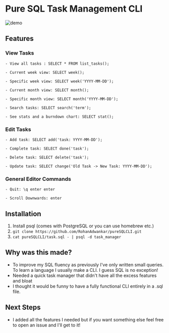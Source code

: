 # Pure SQL Task Management CLI
![demo](https://github.com/user-attachments/assets/9c26e287-9a56-4498-952b-9090ad26e995)
## Features
### View Tasks
    - View all tasks : SELECT * FROM list_tasks();

    - Current week view: SELECT week();

    - Specific week view: SELECT week('YYYY-MM-DD');

    - Current month view: SELECT month();

    - Specific month view: SELECT month('YYYY-MM-DD');

    - Search tasks: SELECT search('term');

    - See stats and a burndown chart: SELECT stat();

### Edit Tasks
    - Add task: SELECT add('task: YYYY-MM-DD');

    - Complete task: SELECT done('task');

    - Delete task: SELECT delete('task');

    - Update task: SELECT change('Old Task -> New Task: YYYY-MM-DD');

### General Editor Commands
    - Quit: \q enter enter  

    - Scroll Downwards: enter                                         

## Installation
1. Install psql (comes with PostgreSQL or you can use homebrew etc.)
2. ```git clone https://github.com/RohanAdwankar/pureSQLCLI.git```
3. ```cat pureSQLCLI/task.sql - | psql -d task_manager```

## Why was this made?
- To improve my SQL fluency as previously I've only written small queries. To learn a language I usually make a CLI. I guess SQL is no exception!
- Needed a quick task manager that didn't have all the excess features and bloat
- I thought it would be funny to have a fully functional CLI entirely in a .sql file.

## Next Steps
- I added all the features I needed but if you want something else feel free to open an issue and I'll get to it!

